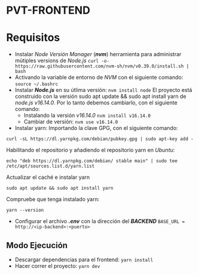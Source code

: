 # PVT-FRONTEND

# Requisitos

- Instalar *Node Versión Manager* (***nvm***) herramienta para administrar mútiples versions de *Node.js*
    `curl -o- https://raw.githubusercontent.com/nvm-sh/nvm/v0.39.0/install.sh | bash`
- Activando la variable de entorno de *NVM* con el siguiente comando:
    `source ~/.bashrc`
- Instalar ***Node.js*** en su útlima versión:
    `nvm install node`
    El proyecto está construido con la versión sudo apt update && sudo apt install yarn de *node.js v16.14.0*. Por lo tanto debemos cambiarlo, con el siguiente comando:
    - Instalando la versión *v16.14.0*
        `nvm install v16.14.0`
    - Cambiar de versión:
        `nvm use v16.14.0`
- Instalar yarn:
    Importando la clave GPG, con el siguiente comando:

`curl -sL https://dl.yarnpkg.com/debian/pubkey.gpg | sudo apt-key add -`

Habilitando el repositorio y añadiendo el repositorio yarn en *Ubuntu*:

`echo "deb https://dl.yarnpkg.com/debian/ stable main" | sudo tee /etc/apt/sources.list.d/yarn.list`

Actualizar el caché e instalar yarn

`sudo apt update && sudo apt install yarn`

Compruebe que tenga instalado yarn:

`yarn --version`

- Configurar el archivo ***.env*** con la dirección del ***BACKEND***
    `BASE_URL = http://<ip-backend>:<puerto>`

## Modo Ejecución

- Descargar dependencias para el frontend:
    `yarn install`
- Hacer correr el proyecto:
    `yarn dev`